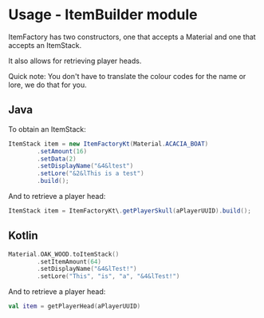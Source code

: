 # Usage - ItemBuilder module

ItemFactory has two constructors, one that accepts a Material and one that accepts an ItemStack.

It also allows for retrieving player heads.

Quick note: You don't have to translate the colour codes for the name or lore, we do that for you.
## Java

To obtain an ItemStack:

```java
ItemStack item = new ItemFactoryKt(Material.ACACIA_BOAT)
        .setAmount(16)
        .setData(2)
        .setDisplayName("&4&ltest")
        .setLore("&2&lThis is a test")
        .build();
```

And to retrieve a player head:

```java
ItemStack item = ItemFactoryKt\.getPlayerSkull(aPlayerUUID).build();
```

## Kotlin
```kotlin
Material.OAK_WOOD.toItemStack()
        .setItemAmount(64)
        .setDisplayName("&4&lTest!")
        .setLore("This", "is", "a", "&4&lTest!")
```

And to retrieve a player head:

```kotlin
val item = getPlayerHead(aPlayerUUID)
```